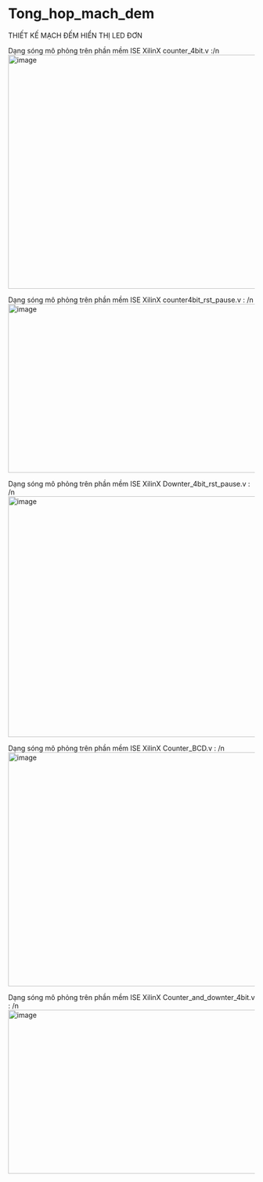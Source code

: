 # Tong_hop_mach_dem
THIẾT KẾ MẠCH ĐẾM HIỂN THỊ LED ĐƠN


Dạng sóng mô phỏng trên phần mềm ISE XilinX counter_4bit.v :/n
<img width="980" height="477" alt="image" src="https://github.com/user-attachments/assets/ab9a9f06-64eb-48fc-8921-9009cce6fc99" />

Dạng sóng mô phỏng trên phần mềm ISE XilinX counter4bit_rst_pause.v : /n
<img width="864" height="344" alt="image" src="https://github.com/user-attachments/assets/313c04aa-7570-45c5-867f-63c412aa4782" />

Dạng sóng mô phỏng trên phần mềm ISE XilinX Downter_4bit_rst_pause.v : /n
<img width="979" height="491" alt="image" src="https://github.com/user-attachments/assets/73f4ec5c-85ee-4d68-9e65-2c20465e98af" />

Dạng sóng mô phỏng trên phần mềm ISE XilinX Counter_BCD.v : /n
<img width="980" height="477" alt="image" src="https://github.com/user-attachments/assets/fe22c2e6-5aed-41d4-bd1e-cd707aa3b423" />

Dạng sóng mô phỏng trên phần mềm ISE XilinX Counter_and_downter_4bit.v : /n
<img width="979" height="334" alt="image" src="https://github.com/user-attachments/assets/14d63312-8400-4650-88aa-98fbc8a97820" />
